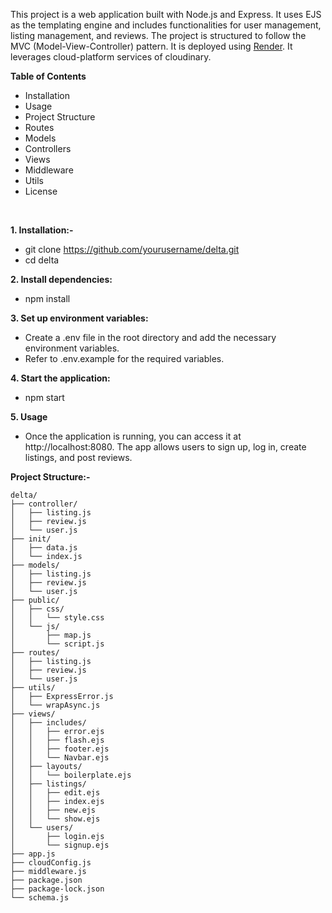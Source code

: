 This project is a web application built with Node.js and Express. It uses EJS as the templating engine and includes functionalities for user management, listing management, and reviews. The project is structured to follow the MVC (Model-View-Controller) pattern. It is deployed using [Render](https://major-project-kl3p.onrender.com/listings). It leverages cloud-platform services of cloudinary.


**Table of Contents**

- Installation
- Usage
- Project Structure
- Routes
- Models
- Controllers
- Views
- Middleware
- Utils
- License
<br>

**1. Installation:-**

- git clone https://github.com/yourusername/delta.git
- cd delta

**2. Install dependencies:**

- npm install

**3. Set up environment variables:**

- Create a .env file in the root directory and add the necessary environment variables.<br>
- Refer to .env.example for the required variables.

**4. Start the application:**

- npm start

**5. Usage**

- Once the application is running, you can access it at http://localhost:8080. The app allows users to sign up, log in, create listings, and post reviews.


**Project Structure:-**

```
delta/
├── controller/
│   ├── listing.js
│   ├── review.js
│   └── user.js
├── init/
│   ├── data.js
│   └── index.js
├── models/
│   ├── listing.js
│   ├── review.js
│   └── user.js
├── public/
│   ├── css/
│   │   └── style.css
│   └── js/
│       ├── map.js
│       └── script.js
├── routes/
│   ├── listing.js
│   ├── review.js
│   └── user.js
├── utils/
│   ├── ExpressError.js
│   └── wrapAsync.js
├── views/
│   ├── includes/
│   │   ├── error.ejs
│   │   ├── flash.ejs
│   │   ├── footer.ejs
│   │   └── Navbar.ejs
│   ├── layouts/
│   │   └── boilerplate.ejs
│   ├── listings/
│   │   ├── edit.ejs
│   │   ├── index.ejs
│   │   ├── new.ejs
│   │   └── show.ejs
│   └── users/
│       ├── login.ejs
│       └── signup.ejs
├── app.js
├── cloudConfig.js
├── middleware.js
├── package.json
├── package-lock.json
└── schema.js
```

